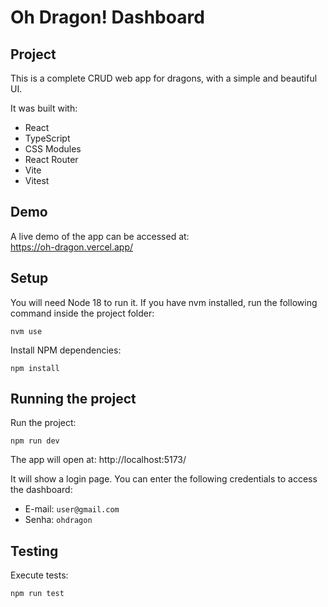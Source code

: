 # Oh Dragon! Dashboard

## Project

This is a complete CRUD web app for dragons, with a simple and beautiful UI.

It was built with:

- React
- TypeScript
- CSS Modules
- React Router
- Vite
- Vitest

## Demo

A live demo of the app can be accessed at:  
https://oh-dragon.vercel.app/

## Setup

You will need Node 18 to run it. If you have nvm installed, run the following command inside the project folder:

```shell
nvm use
```

Install NPM dependencies:

```shell
npm install
```

## Running the project

Run the project:

```shell
npm run dev
```

The app will open at: http://localhost:5173/

It will show a login page. You can enter the following credentials to access the dashboard:

- E-mail: `user@gmail.com`
- Senha: `ohdragon`

## Testing

Execute tests:

```shell
npm run test
```
